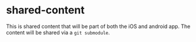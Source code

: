 # shared-content
This is shared content that will be part of both the iOS and android app. The content will be shared via a `git submodule`.
